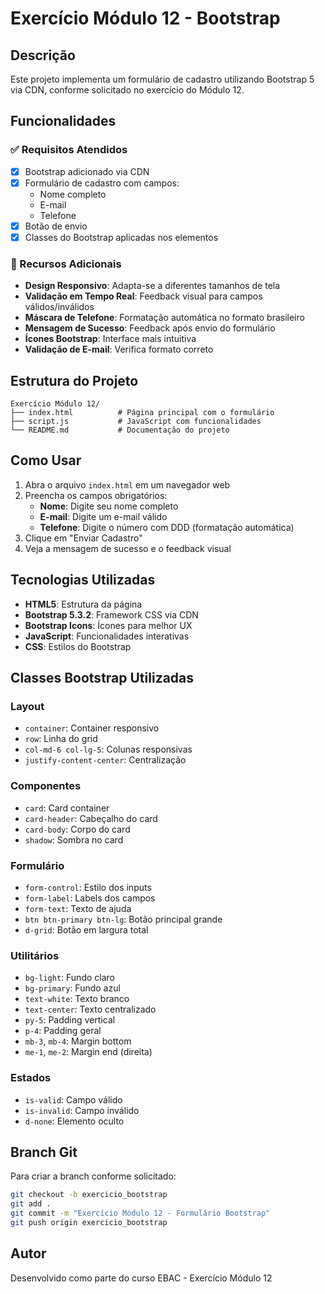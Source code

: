 # Exercício Módulo 12 - Bootstrap

## Descrição

Este projeto implementa um formulário de cadastro utilizando Bootstrap 5 via CDN, conforme solicitado no exercício do Módulo 12.

## Funcionalidades

### ✅ Requisitos Atendidos

- [x] Bootstrap adicionado via CDN
- [x] Formulário de cadastro com campos:
  - Nome completo
  - E-mail
  - Telefone
- [x] Botão de envio
- [x] Classes do Bootstrap aplicadas nos elementos

### 🎨 Recursos Adicionais

- **Design Responsivo**: Adapta-se a diferentes tamanhos de tela
- **Validação em Tempo Real**: Feedback visual para campos válidos/inválidos
- **Máscara de Telefone**: Formatação automática no formato brasileiro
- **Mensagem de Sucesso**: Feedback após envio do formulário
- **Ícones Bootstrap**: Interface mais intuitiva
- **Validação de E-mail**: Verifica formato correto

## Estrutura do Projeto

```
Exercício Módulo 12/
├── index.html          # Página principal com o formulário
├── script.js           # JavaScript com funcionalidades
└── README.md           # Documentação do projeto
```

## Como Usar

1. Abra o arquivo `index.html` em um navegador web
2. Preencha os campos obrigatórios:
   - **Nome**: Digite seu nome completo
   - **E-mail**: Digite um e-mail válido
   - **Telefone**: Digite o número com DDD (formatação automática)
3. Clique em "Enviar Cadastro"
4. Veja a mensagem de sucesso e o feedback visual

## Tecnologias Utilizadas

- **HTML5**: Estrutura da página
- **Bootstrap 5.3.2**: Framework CSS via CDN
- **Bootstrap Icons**: Ícones para melhor UX
- **JavaScript**: Funcionalidades interativas
- **CSS**: Estilos do Bootstrap

## Classes Bootstrap Utilizadas

### Layout

- `container`: Container responsivo
- `row`: Linha do grid
- `col-md-6 col-lg-5`: Colunas responsivas
- `justify-content-center`: Centralização

### Componentes

- `card`: Card container
- `card-header`: Cabeçalho do card
- `card-body`: Corpo do card
- `shadow`: Sombra no card

### Formulário

- `form-control`: Estilo dos inputs
- `form-label`: Labels dos campos
- `form-text`: Texto de ajuda
- `btn btn-primary btn-lg`: Botão principal grande
- `d-grid`: Botão em largura total

### Utilitários

- `bg-light`: Fundo claro
- `bg-primary`: Fundo azul
- `text-white`: Texto branco
- `text-center`: Texto centralizado
- `py-5`: Padding vertical
- `p-4`: Padding geral
- `mb-3`, `mb-4`: Margin bottom
- `me-1`, `me-2`: Margin end (direita)

### Estados

- `is-valid`: Campo válido
- `is-invalid`: Campo inválido
- `d-none`: Elemento oculto

## Branch Git

Para criar a branch conforme solicitado:

```bash
git checkout -b exercicio_bootstrap
git add .
git commit -m "Exercício Módulo 12 - Formulário Bootstrap"
git push origin exercicio_bootstrap
```

## Autor

Desenvolvido como parte do curso EBAC - Exercício Módulo 12

